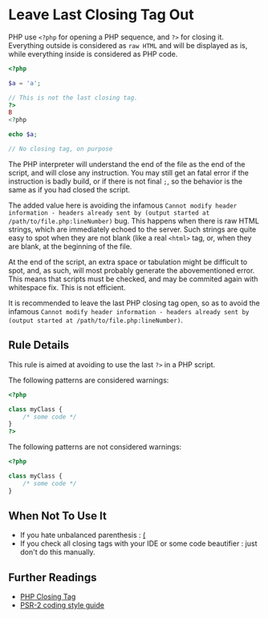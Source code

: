 <!-- Good Practices -->
# Leave Last Closing Tag Out

PHP use `<?php` for opening a PHP sequence, and `?>` for closing it. Everything outside is considered as `raw HTML` and will be displayed as is, while everything inside is considered as PHP code.

```php
<?php

$a = 'a';

// This is not the last closing tag.
?>
B
<?php

echo $a;

// No closing tag, on purpose

```
The PHP interpreter will understand the end of the file as the end of the script, and will close any instruction. You may still get an fatal error if the instruction is badly build, or if there is not final `;`, so the behavior is the same as if you had closed the script.

The added value here is avoiding the infamous `Cannot modify header information - headers already sent by (output started at /path/to/file.php:lineNumber)` bug. This happens when there is raw HTML strings, which are immediately echoed to the server. Such strings are quite easy to spot when they are not blank (like a real `<html>` tag, or, when they are blank, at the beginning of the file.

At the end of the script, an extra space or tabulation might be difficult to spot, and, as such, will most probably generate the abovementioned error. This means that scripts must be checked, and may be commited again with whitespace fix. This is not efficient. 

It is recommended to leave the last PHP closing tag open, so as to avoid the infamous `Cannot modify header information - headers already sent by (output started at /path/to/file.php:lineNumber)`. 

## Rule Details

This rule is aimed at avoiding to use the last `?>` in a PHP script.

The following patterns are considered warnings:

```php
<?php

class myClass {
	/* some code */
}
?>
```

The following patterns are not considered warnings:

```php
<?php

class myClass {
	/* some code */
}

```


## When Not To Use It
* If you hate unbalanced parenthesis : [(](https://xkcd.com/859/)
* If you check all closing tags with your IDE or some code beautifier : just don't do this manually. 

## Further Readings
* [PHP Closing Tag](http://php.net/manual/en/language.basic-syntax.phptags.php)
* [PSR-2 coding style guide](https://github.com/php-fig/fig-standards/blob/master/accepted/PSR-2-coding-style-guide.md)